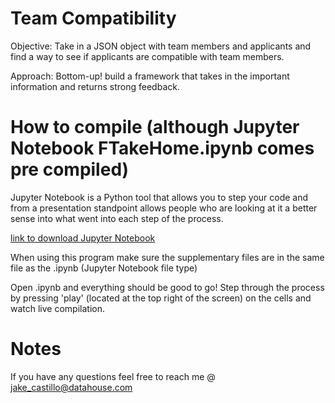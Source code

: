 # Team Compatibility
Objective: Take in a JSON object with team members and applicants and find a way to see if applicants are compatible with team members.


Approach: Bottom-up! build a framework that takes in the important information and returns strong feedback.

# How to compile (although Jupyter Notebook FTakeHome.ipynb comes pre compiled)
Jupyter Notebook is a Python tool that allows you to step your code and from a presentation standpoint allows people who are looking at it a better sense into what went into each step of the process.


[link to download Jupyter Notebook](https://jupyter.org/install)


When using this program make sure the supplementary files are in the same file as the .ipynb (Jupyter Notebook file type)


Open .ipynb and everything should be good to go!
Step through the process by pressing 'play' (located at the top right of the screen) on the cells and watch live compilation.

# Notes
If you have any questions feel free to reach me @ jake_castillo@datahouse.com
